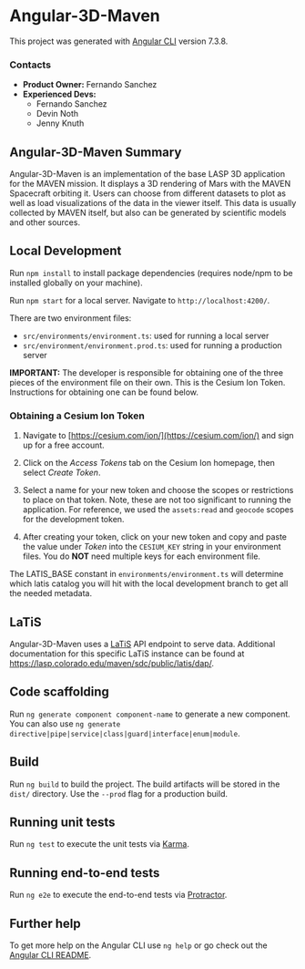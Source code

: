 # Angular-3D-Maven

This project was generated with [Angular CLI](https://github.com/angular/angular-cli) version 7.3.8.

### Contacts

* **Product Owner:**
	Fernando Sanchez
* **Experienced Devs:**
    * Fernando Sanchez
    * Devin Noth
    * Jenny Knuth

## Angular-3D-Maven Summary

Angular-3D-Maven is an implementation of the base LASP 3D application for the MAVEN mission. It displays a 3D rendering of Mars with the MAVEN Spacecraft orbiting it. Users can choose from different datasets to plot as well as load visualizations of the data in the viewer itself. This data is usually collected by MAVEN itself, but also can be generated by scientific models and other sources.

## Local Development

Run `npm install` to install package dependencies (requires node/npm to be installed globally on your machine).

Run `npm start` for a local server. Navigate to `http://localhost:4200/`.

There are two environment files:

* `src/environments/environment.ts`: used for running a local server
* `src/environment/environment.prod.ts`: used for running a production server

**IMPORTANT:** The developer is responsible for obtaining one of the three pieces of the environment file on their own. This is the Cesium Ion Token. Instructions for obtaining one can be found below.

### Obtaining a Cesium Ion Token

1. Navigate to [https://cesium.com/ion/](https://cesium.com/ion/) and sign up for a free account.

2. Click on the *Access Tokens* tab on the Cesium Ion homepage, then select *Create Token*.

3. Select a name for your new token and choose the scopes or restrictions to place on that token. Note, these are not too significant to running the application. For reference, we used the ```assets:read``` and ```geocode``` scopes for the development token.

4. After creating your token, click on your new token and copy and paste the value under *Token* into the ```CESIUM_KEY``` string in your environment files. You do **NOT** need multiple keys for each environment file.
 

The LATIS_BASE constant in `environments/environment.ts` will determine which latis catalog you will hit with the local development branch to get all the needed metadata.

## LaTiS

Angular-3D-Maven uses a [LaTiS](https://github.com/latis-data/latis) API endpoint to serve data. Additional documentation for this specific
LaTiS instance can be found at https://lasp.colorado.edu/maven/sdc/public/latis/dap/.

## Code scaffolding

Run `ng generate component component-name` to generate a new component. You can also use `ng generate directive|pipe|service|class|guard|interface|enum|module`.

## Build

Run `ng build` to build the project. The build artifacts will be stored in the `dist/` directory. Use the `--prod` flag for a production build.

## Running unit tests

Run `ng test` to execute the unit tests via [Karma](https://karma-runner.github.io).

## Running end-to-end tests

Run `ng e2e` to execute the end-to-end tests via [Protractor](http://www.protractortest.org/).

## Further help

To get more help on the Angular CLI use `ng help` or go check out the [Angular CLI README](https://github.com/angular/angular-cli/blob/master/README.md).
